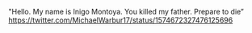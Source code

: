 "Hello. My name is Inigo Montoya. You killed my father. Prepare to die” https://twitter.com/MichaelWarbur17/status/1574672327476125696